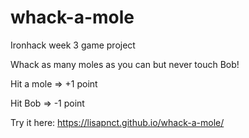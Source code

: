 # whack-a-mole
Ironhack week 3 game project 

Whack as many moles as you can but never touch Bob! 

Hit a mole => +1 point

Hit Bob => -1 point

Try it here: https://lisapnct.github.io/whack-a-mole/

